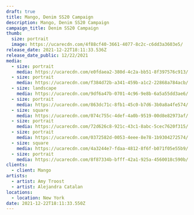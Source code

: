 ```yaml
---
draft: true
title: Mango, Denim SS20 Campaign
description: Mango, Denim SS20 Campaign
campaign_title: Denim SS20 Campaign
thumb:
  size: portrait
  image: https://ucarecdn.com/4f88cf40-3661-4077-8c2c-c6dd3a3603e5/
release_date: 2021-12-22T18:11:33.536Z
release_date_public: 12/22/2021
media:
  - size: portrait
    media: https://ucarecdn.com/e0fdaea2-380d-4c2a-bb51-8f397576c913/
  - size: portrait
    media: https://ucarecdn.com/f384d72b-a341-459b-a1c2-22868a784acb/
  - size: landscape
    media: https://ucarecdn.com/9df6a47b-0701-4c96-9e8b-6a5a55dd3ae6/
  - size: portrait
    media: https://ucarecdn.com/863dc71c-8fb1-45c0-b7d6-3b0a8a4fe574/
  - size: square
    media: https://ucarecdn.com/074c755c-4def-4a0b-9519-00d8e82973af/
  - size: portrait
    media: https://ucarecdn.com/72d626c8-921c-43c1-8abc-5cec7620f315/
  - size: portrait
    media: https://ucarecdn.com/0372582d-0053-4eee-8e78-1b9304272574/
  - size: square
    media: https://ucarecdn.com/4a3244e7-fdaa-4812-8f6f-b071f05e55b9/
  - size: portrait
    media: https://ucarecdn.com/8f87334b-bfff-42a1-925a-4560018c590b/
clients:
  - client: Mango
artists:
  - artist: Amy Troost
  - artist: Alejandra Catalan
locations:
  - location: New York
date: 2021-12-22T18:11:33.550Z
---
```

